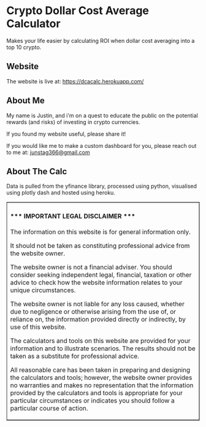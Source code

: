 # Crypto Dollar Cost Average Calculator

Makes your life easier by calculating ROI when dollar cost averaging into a top 10 crypto.

## Website

The website is live at: <https://dcacalc.herokuapp.com/>

## About Me

My name is Justin, and i'm on a quest to educate the public on the potential rewards (and risks) of investing in crypto currencies.

If you found my website useful, please share it!

If you would like me to make a custom dashboard for you, please reach out to me at: <junstag366@gmail.com>

## About The Calc

Data is pulled from the yfinance library, processed using python, visualised using plotly dash and hosted using heroku.

<table border=1 cellpadding=10><tr><td>

#### \*\*\* IMPORTANT LEGAL DISCLAIMER \*\*\*

The information on this website is for general information only.

It should not be taken as constituting professional advice from the website owner.

The website owner is not a financial adviser. You should consider seeking independent legal, financial, taxation or other advice to check how the website information relates to your unique circumstances.

The website owner is not liable for any loss caused, whether due to negligence or otherwise arising from the use of, or reliance on, the information provided directly or indirectly, by use of this website.

The calculators and tools on this website are provided for your information and to illustrate scenarios. The results should not be taken as a substitute for professional advice.

All reasonable care has been taken in preparing and designing the calculators and tools; however, the website owner provides no warranties and makes no representation that the information provided by the calculators and tools is appropriate for your particular circumstances or indicates you should follow a particular course of action.

</td></tr></table>
